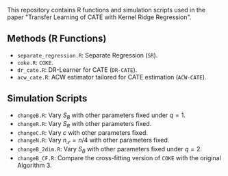 This repository contains R functions and simulation scripts used in the paper "Transfer Learning of CATE with Kernel Ridge Regression".

## Methods (R Functions)

- `separate_regression.R`: Separate Regression (`SR`).
- `coke.R`: `COKE`.
- `dr_cate.R`:  DR-Learner for CATE (`DR-CATE`).
- `acw_cate.R`: ACW estimator tailored for CATE estimation (`ACW-CATE`).

## Simulation Scripts

- `changeB.R`: Vary $S_B$ with other parameters fixed under $q=1$.
- `changeR.R`: Vary $S_R$ with other parameters fixed.
- `changeC.R`: Vary $c$ with other parameters fixed.
- `changeN.R`: Vary $n_\mathcal{T} = n/4$ with other parameters fixed.
- `changeB_2dim.R`: Vary $S_B$ with other parameters fixed under $q=2$.
- `changeB_CF.R`: Compare the cross-fitting version of `COKE` with the original Algorithm 3.
